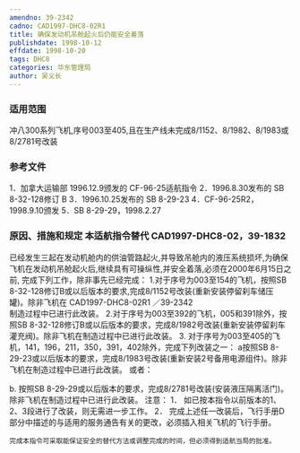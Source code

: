 ```yaml
---
amendno: 39-2342
cadno: CAD1997-DHC8-02R1
title: 确保发动机吊舱起火后仍能安全着落
publishdate: 1998-10-12
effdate: 1998-10-20
tags: DHC8
categories: 华东管理局
author: 吴义长
---
```


### 适用范围 
冲八300系列飞机,序号003至405,且在生产线未完成8/1152、8/1982、8/1983或8/2781号改装

<!--more-->
### 参考文件
1．加拿大运输部 1996.12.9颁发的 CF-96-25适航指令
 2．1996.8.30发布的 SB 8-32-128修订 B 
3．1996.10.25发布的 SB 8-29-23 
4．CF-96-25R2，1998.9.10颁发
 5．SB 8-29-29，1998.2.27

### 原因、措施和规定 本适航指令替代 CAD1997-DHC8-02，39-1832
已经发生三起在发动机舱内的供油管路起火,并导致吊舱内的液压系统损坏,为确保飞机在发动机吊舱起火后,继续具有可操纵性,并安全着落,必须在2000年6月15日之前, 完成下列工作，除非事先已经完成： 
1.对于序号为003至154的飞机，按照SB 8-32-128修订B或以后版本的要求,完成8/1152号改装(重新安装停留刹车储压罐)。除非飞机在
  CAD1997-DHC8-02R1   ／39-2342   
制造过程中已进行此改装。 
    2.对于序号为003至392的飞机，005和391除外，按照SB 8-32-128修订B或以后版本的要求，完成8/1982号改装(重新安装停留刹车灌充阀)。除非飞机在制造过程中已进行此改装。 
3.
对于序号为003至405的飞机，141，196，211，350，391，402除外，完成下列改装之一： a按照SB 8-29-23或以后版本的要求，完成8/1983号改装(重新安装2号备用电源组件)。除非飞机在制造过程中已进行此改装。 或者： 

b. 按照SB 8-29-29或以后版本的要求，完成8/2781号改装(安装液压隔离活门)。除非飞机在制造过程中已进行此改装。 注意： 
1．
如已按本指令以前版本的1、2、3段进行了改装，则无需进一步工作。 
2．
完成上述任一改装后，飞行手册D部分中描述的与适用的服务通告有关的更改，必须插入相关飞机的飞行手册。 

    完成本指令可采取能保证安全的替代方法或调整完成的时间，但必须得到适航当局的批准。
